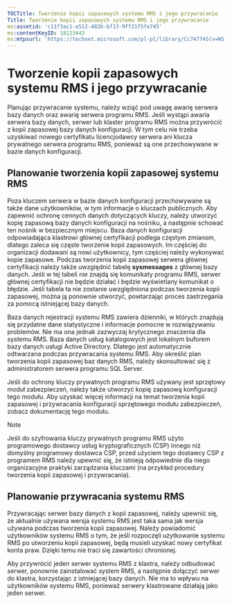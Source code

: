 ```yaml
---
TOCTitle: Tworzenie kopii zapasowych systemu RMS i jego przywracanie
Title: Tworzenie kopii zapasowych systemu RMS i jego przywracanie
ms:assetid: 'c11f3ac1-e512-402b-bf13-9ff21f5fe745'
ms:contentKeyID: 18123443
ms:mtpsurl: 'https://technet.microsoft.com/pl-pl/library/Cc747745(v=WS.10)'
---
```


Tworzenie kopii zapasowych systemu RMS i jego przywracanie
==========================================================

Planując przywracanie systemu, należy wziąć pod uwagę awarię serwera bazy danych oraz awarię serwera programu RMS. Jeśli wystąpi awaria serwera bazy danych, serwer lub klaster programu RMS można przywrócić z kopii zapasowej bazy danych konfiguracji. W tym celu nie trzeba uzyskiwać nowego certyfikatu licencjodawcy serwera ani klucza prywatnego serwera programu RMS, ponieważ są one przechowywane w bazie danych konfiguracji.

Planowanie tworzenia kopii zapasowej systemu RMS
------------------------------------------------

Poza kluczem serwera w bazie danych konfiguracji przechowywane są także dane użytkowników, w tym informacje o kluczach publicznych. Aby zapewnić ochronę cennych danych dotyczących kluczy, należy utworzyć kopię zapasową bazy danych konfiguracji na nośniku, a następnie schować ten nośnik w bezpiecznym miejscu. Baza danych konfiguracji odpowiadająca klastrowi głównej certyfikacji podlega częstym zmianom, dlatego zaleca się częste tworzenie kopii zapasowych. Im częściej do organizacji dodawani są nowi użytkownicy, tym częściej należy wykonywać kopie zapasowe. Podczas tworzenia kopii zapasowej serwera głównej certyfikacji należy także uwzględnić tabelę **sysmessages** z głównej bazy danych. Jeśli w tej tabeli nie znajdą się komunikaty programu RMS, serwer głównej certyfikacji nie będzie działać i będzie wyświetlany komunikat o błędzie. Jeśli tabela ta nie zostanie uwzględniona podczas tworzenia kopii zapasowej, można ją ponownie utworzyć, powtarzając proces zastrzegania za pomocą istniejącej bazy danych.

Baza danych rejestracji systemu RMS zawiera dzienniki, w których znajdują się przydatne dane statystyczne i informacje pomocne w rozwiązywaniu problemów. Nie ma ona jednak zazwyczaj krytycznego znaczenia dla systemu RMS. Baza danych usług katalogowych jest lokalnym buforem bazy danych usługi Active Directory. Dlatego jest automatycznie odtwarzana podczas przywracania systemu RMS. Aby określić plan tworzenia kopii zapasowej baz danych RMS, należy skonsultować się z administratorem serwera programu SQL Server.

Jeśli do ochrony kluczy prywatnych programu RMS używany jest sprzętowy moduł zabezpieczeń, należy także utworzyć kopię zapasową konfiguracji tego modułu. Aby uzyskać więcej informacji na temat tworzenia kopii zapasowej i przywracania konfiguracji sprzętowego modułu zabezpieczeń, zobacz dokumentację tego modułu.

> [!note]  
> Jeśli do szyfrowania kluczy prywatnych programu RMS użyto programowego dostawcy usług kryptograficznych (CSP) innego niż domyślny programowy dostawca CSP, przed użyciem tego dostawcy CSP z programem RMS należy upewnić się, że istnieją odpowiednie dla niego organizacyjne praktyki zarządzania kluczami (na przykład procedury tworzenia kopii zapasowej i przywracania). 

Planowanie przywracania systemu RMS
-----------------------------------

Przywracając serwer bazy danych z kopii zapasowej, należy upewnić się, że aktualnie używana wersja systemu RMS jest taka sama jak wersja używana podczas tworzenia kopii zapasowej. Należy powiadomić użytkowników systemu RMS o tym, że jeśli rozpoczęli użytkowanie systemu RMS po utworzeniu kopii zapasowej, będą musieli uzyskać nowy certyfikat konta praw. Dzięki temu nie traci się zawartości chronionej.

Aby przywrócić jeden serwer systemu RMS z klastra, należy odbudować serwer, ponownie zainstalować system RMS, a następnie dołączyć serwer do klastra, korzystając z istniejącej bazy danych. Nie ma to wpływu na użytkowników systemu RMS, ponieważ serwery klastrowane działają jako jeden serwer.
